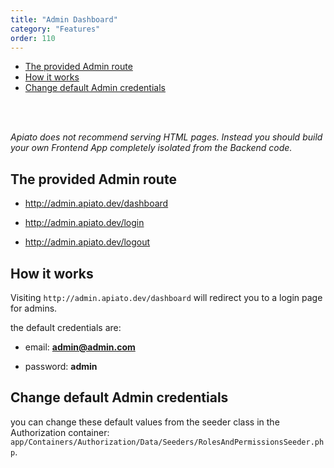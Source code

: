 ```yaml
---
title: "Admin Dashboard"
category: "Features"
order: 110
---
```


- [The provided Admin route](#the-provided-admin-route)
- [How it works](#how-it-works)
- [Change default Admin credentials](#change-default-admin-credentials)

<br>
<br>


*Apiato does not recommend serving HTML pages. Instead you should build your own Frontend App completely isolated from the Backend code.*

<a name="the-provided-admin-route"></a>

## The provided Admin route

- http://admin.apiato.dev/dashboard

- http://admin.apiato.dev/login

- http://admin.apiato.dev/logout

<a name="how-it-works"></a>

## How it works

Visiting `http://admin.apiato.dev/dashboard` will redirect you to a login page for admins.

the default credentials are:

- email: **admin@admin.com**

- password: **admin**

<a name="change-default-admin-credentials"></a>

## Change default Admin credentials

you can change these default values from the seeder class in the Authorization container: `app/Containers/Authorization/Data/Seeders/RolesAndPermissionsSeeder.php`.
